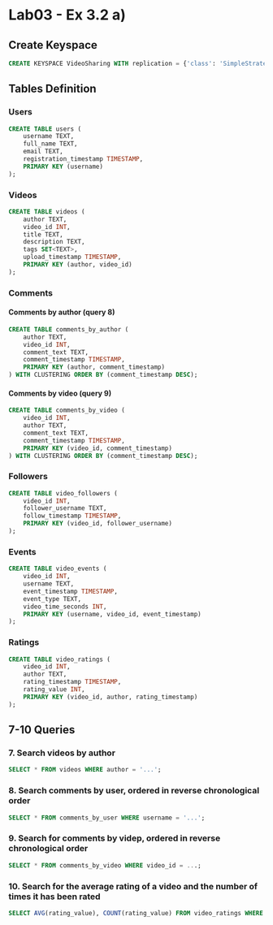 # Lab03 - Ex 3.2 a)

## Create Keyspace
```sql
CREATE KEYSPACE VideoSharing WITH replication = {'class': 'SimpleStrategy', 'replication_factor': 1};
```

## Tables Definition

### Users
```sql
CREATE TABLE users (
    username TEXT,
    full_name TEXT,
    email TEXT,
    registration_timestamp TIMESTAMP,
    PRIMARY KEY (username)
);
```

### Videos
```sql
CREATE TABLE videos (
    author TEXT,
    video_id INT,
    title TEXT,
    description TEXT,
    tags SET<TEXT>,
    upload_timestamp TIMESTAMP,
    PRIMARY KEY (author, video_id)
);
```

### Comments

#### Comments by author (query 8)
```sql
CREATE TABLE comments_by_author (
    author TEXT,
    video_id INT,
    comment_text TEXT,
    comment_timestamp TIMESTAMP,
    PRIMARY KEY (author, comment_timestamp)
) WITH CLUSTERING ORDER BY (comment_timestamp DESC);
```

#### Comments by video (query 9)
```sql
CREATE TABLE comments_by_video (
    video_id INT,
    author TEXT,
    comment_text TEXT,
    comment_timestamp TIMESTAMP,
    PRIMARY KEY (video_id, comment_timestamp)
) WITH CLUSTERING ORDER BY (comment_timestamp DESC);
```

### Followers
```sql
CREATE TABLE video_followers (
    video_id INT,
    follower_username TEXT,
    follow_timestamp TIMESTAMP,
    PRIMARY KEY (video_id, follower_username)
);
```

### Events
```sql
CREATE TABLE video_events (
    video_id INT,
    username TEXT,
    event_timestamp TIMESTAMP,
    event_type TEXT,
    video_time_seconds INT,
    PRIMARY KEY (username, video_id, event_timestamp)
);
```

### Ratings
```sql
CREATE TABLE video_ratings (
    video_id INT,
    author TEXT,
    rating_timestamp TIMESTAMP,
    rating_value INT,
    PRIMARY KEY (video_id, author, rating_timestamp)
);
```

## 7-10 Queries

### 7. Search videos by author
```sql
SELECT * FROM videos WHERE author = '...';
```

### 8. Search comments by user, ordered in reverse chronological order
```sql
SELECT * FROM comments_by_user WHERE username = '...';
```

### 9. Search for comments by videp, ordered in reverse chronological order
```sql
SELECT * FROM comments_by_video WHERE video_id = ...;
```

### 10. Search for the average rating of a video and the number of times it has been rated
```sql
SELECT AVG(rating_value), COUNT(rating_value) FROM video_ratings WHERE video_id = ...;
```
